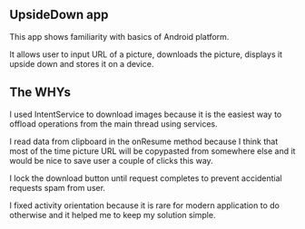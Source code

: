 ## UpsideDown app

This app shows familiarity with basics of Android platform.

It allows user to input URL of a picture, downloads the picture, displays it upside down and stores it on a device.

## The WHYs

I used IntentService to download images because it is the easiest way to offload operations from the main thread using services.

I read data from clipboard in the onResume method because I think that most of the time picture URL will be copypasted from somewhere else and it would be nice to save user a couple of clicks this way.

I lock the download button until request completes to prevent accidential requests spam from user.

I fixed activity orientation because it is rare for modern application to do otherwise and it helped me to keep my solution simple.